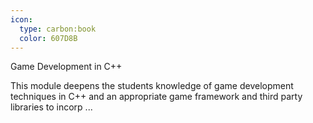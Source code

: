 ```yaml
---
icon:
  type: carbon:book
  color: 607D8B
---
```

Game Development in C++

This module deepens the students knowledge of game development techniques in C++ and an appropriate game framework and third party libraries to incorp ... 
